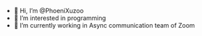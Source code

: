 - 👋 Hi, I’m @PhoeniXuzoo
- 👀 I’m interested in programming
- 🌱 I’m currently working in Async communication team of Zoom

<!---
PhoeniXuzoo/PhoeniXuzoo is a ✨ special ✨ repository because its `README.md` (this file) appears on your GitHub profile.
You can click the Preview link to take a look at your changes.
--->
